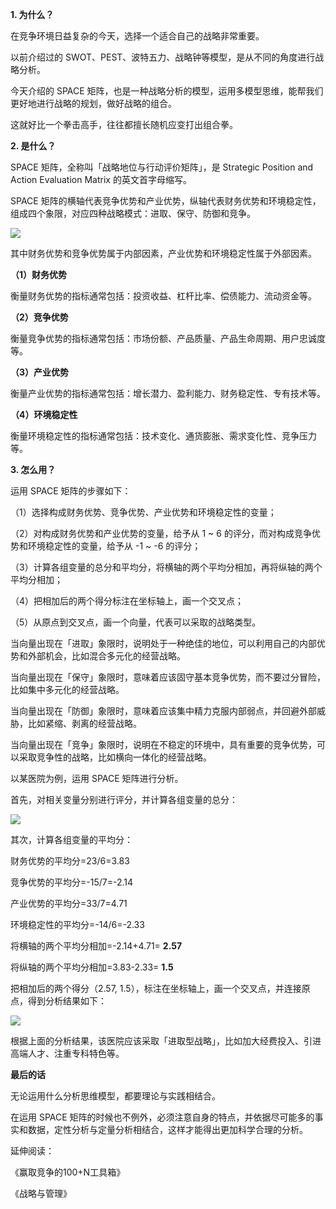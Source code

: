 **1. 为什么？**

在竞争环境日益复杂的今天，选择一个适合自己的战略非常重要。

以前介绍过的 SWOT、PEST、波特五力、战略钟等模型，是从不同的角度进行战略分析。

今天介绍的 SPACE 矩阵，也是一种战略分析的模型，运用多模型思维，能帮我们更好地进行战略的规划，做好战略的组合。

这就好比一个拳击高手，往往都擅长随机应变打出组合拳。

**2. 是什么？**

SPACE 矩阵，全称叫「战略地位与行动评价矩阵」，是 Strategic Position and Action Evaluation Matrix 的英文首字母缩写。

SPACE 矩阵的横轴代表竞争优势和产业优势，纵轴代表财务优势和环境稳定性，组成四个象限，对应四种战略模式：进取、保守、防御和竞争。

![](https://mmbiz.qpic.cn/mmbiz_png/giaycic3UNwo3uricjQF7sQ2taHte5x28d4mA8k3ehzibC6U1zUDWFl8kFZia1h1AfvI9VULHAUkBaPaAiamuJ2CKNZw/640?wx_fmt=png) 

其中财务优势和竞争优势属于内部因素，产业优势和环境稳定性属于外部因素。

**（1）财务优势**

衡量财务优势的指标通常包括：投资收益、杠杆比率、偿债能力、流动资金等。

**（2）竞争优势**

衡量竞争优势的指标通常包括：市场份额、产品质量、产品生命周期、用户忠诚度等。

**（3）产业优势**

衡量产业优势的指标通常包括：增长潜力、盈利能力、财务稳定性、专有技术等。

**（4）环境稳定性**

衡量环境稳定性的指标通常包括：技术变化、通货膨胀、需求变化性、竞争压力等。

**3. 怎么用？**

运用 SPACE 矩阵的步骤如下：

（1）选择构成财务优势、竞争优势、产业优势和环境稳定性的变量；

（2）对构成财务优势和产业优势的变量，给予从 1 ~ 6 的评分，而对构成竞争优势和环境稳定性的变量，给予从 -1 ~ -6 的评分；

（3）计算各组变量的总分和平均分，将横轴的两个平均分相加，再将纵轴的两个平均分相加；

（4）把相加后的两个得分标注在坐标轴上，画一个交叉点；

（5）从原点到交叉点，画一个向量，代表可以采取的战略类型。

当向量出现在「进取」象限时，说明处于一种绝佳的地位，可以利用自己的内部优势和外部机会，比如混合多元化的经营战略。

当向量出现在「保守」象限时，意味着应该固守基本竞争优势，而不要过分冒险，比如集中多元化的经营战略。

当向量出现在「防御」象限时，意味着应该集中精力克服内部弱点，并回避外部威胁，比如紧缩、剥离的经营战略。

当向量出现在「竞争」象限时，说明在不稳定的环境中，具有重要的竞争优势，可以采取竞争性的战略，比如横向一体化的经营战略。

以某医院为例，运用 SPACE 矩阵进行分析。

首先，对相关变量分别进行评分，并计算各组变量的总分：

![](https://mmbiz.qpic.cn/mmbiz_png/giaycic3UNwo3uricjQF7sQ2taHte5x28d4WdE8t0lIQ9Wb1UPcq5Rnyiapc0CkgL4olMBJQ84xODR3k59z5JYyNXQ/640?wx_fmt=png) 

其次，计算各组变量的平均分：

财务优势的平均分=23/6=3.83 

竞争优势的平均分=-15/7=-2.14 

产业优势的平均分=33/7=4.71 

环境稳定性的平均分=-14/6=-2.33 

将横轴的两个平均分相加=-2.14+4.71= **2.57**

将纵轴的两个平均分相加=3.83-2.33= **1.5**

把相加后的两个得分（2.57, 1.5），标注在坐标轴上，画一个交叉点，并连接原点，得到分析结果如下：

![](https://mmbiz.qpic.cn/mmbiz_png/giaycic3UNwo3uricjQF7sQ2taHte5x28d4638KXGPcKUn8e5SgBbH27VDEAC9PdhC9axSwM9XjSGlMICcHoqYYlA/640?wx_fmt=png) 

根据上面的分析结果，该医院应该采取「进取型战略」，比如加大经费投入、引进高端人才、注重专科特色等。

**最后的话**

无论运用什么分析思维模型，都要理论与实践相结合。

在运用 SPACE 矩阵的时候也不例外，必须注意自身的特点，并依据尽可能多的事实和数据，定性分析与定量分析相结合，这样才能得出更加科学合理的分析。

延伸阅读：

《赢取竞争的100+N工具箱》

《战略与管理》